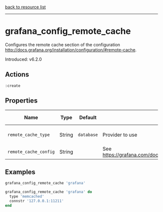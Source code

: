 [back to resource list](https://github.com/sous-chefs/grafana#resources)

---

# grafana_config_remote_cache

Configures the remote cache section of the configuration <http://docs.grafana.org/installation/configuration/#remote-cache>.

Introduced: v6.2.0

## Actions

`:create`

## Properties

| Name                | Type        |  Default                                  | Description                                             | Allowed Values
| ------------------- | ----------- | ----------------------------------------- | ------------------------------------------------------- | --------------- |
| `remote_cache_type` | String      | `database`                                | Provider to use                                         |redis memcached database
| `remote_cache_config`   | String      |                                       | See <https://grafana.com/docs/installation/configuration/#connstr> |

## Examples

```ruby
grafana_config_remote_cache 'grafana'
```

```ruby
grafana_config_remote_cache 'grafana' do
  type 'memcached'
  connstr '127.0.0.1:11211'
end
```
